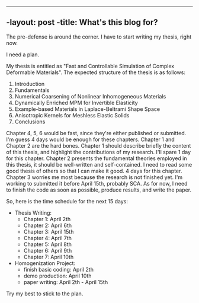 ----
-layout: post
-title: What's this blog for?
----

The pre-defense is around the corner. I have to start writing my thesis, right now.

I need a plan.

My thesis is entitled as "Fast and Controllable Simulation of Complex Deformable Materials". The expected structure of the thesis is as follows:
1. Introduction
2. Fundamentals
3. Numerical Coarsening of Nonlinear Inhomogeneous Materials
4. Dynamically Enriched MPM for Invertible Elasticity
5. Example-based Materials in Laplace-Beltrami Shape Space
6. Anisotropic Kernels for Meshless Elastic Solids
7. Conclusions

Chapter 4, 5, 6 would be fast, since they're either published or submitted. I'm guess 4 days would be enough for these chapters. Chapter 1 and Chapter 2 are the hard bones. Chapter 1 should describe briefly the content of this thesis, and highlight the contributions of my research. I'll spare 1 day for this chapter. Chapter 2 presents the fundamental theories employed in this thesis, it should be well-written and self-contained. I need to read some good thesis of others so that I can make it good. 4 days for this chapter. Chapter 3 worries me most because the research is not finished yet. I'm working to submitted it before April 15th, probably SCA. As for now, I need to finish the code as soon as possible, produce results, and write the paper.

So, here is the time schedule for the next 15 days:

+ Thesis Writing:
  - Chapter 1: April 2th
  - Chapter 2: April 6th
  - Chapter 3: April 15th
  - Chapter 4: April 7th
  - Chapter 5: April 8th
  - Chapter 6: April 9th
  - Chapter 7: April 10th
+ Homogenization Project:
  - finish basic coding: April 2th
  - demo production: April 10th
  - paper writing: April 2th - April 15th

Try my best to stick to the plan.